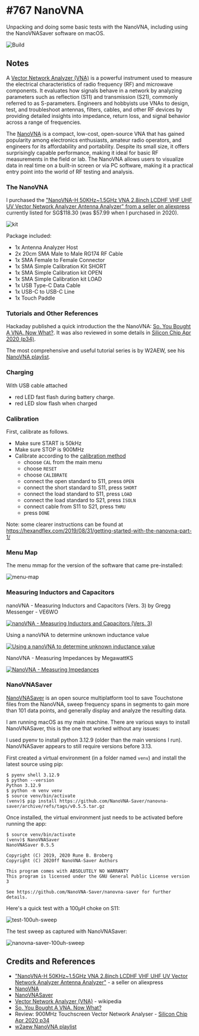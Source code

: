 # #767 NanoVNA

Unpacking and doing some basic tests with the NanoVNA, including using the NanoVNASaver software on macOS.

![Build](./assets/NanoVNA_build.jpg?raw=true)

## Notes

A [Vector Network Analyzer (VNA)](https://en.wikipedia.org/wiki/Network_analyzer_(electrical)) is a powerful instrument used to measure the electrical characteristics of radio frequency (RF) and microwave components. It evaluates how signals behave in a network by analyzing parameters such as reflection (S11) and transmission (S21), commonly referred to as S-parameters. Engineers and hobbyists use VNAs to design, test, and troubleshoot antennas, filters, cables, and other RF devices by providing detailed insights into impedance, return loss, and signal behavior across a range of frequencies.

The [NanoVNA](https://nanovna.com/) is a compact, low-cost, open-source VNA that has gained popularity among electronics enthusiasts, amateur radio operators, and engineers for its affordability and portability. Despite its small size, it offers surprisingly capable performance, making it ideal for basic RF measurements in the field or lab. The NanoVNA allows users to visualize data in real time on a built-in screen or via PC software, making it a practical entry point into the world of RF testing and analysis.

### The NanoVNA

I purchased the
["NanoVNA-H 50KHz~1.5GHz VNA 2.8inch LCDHF VHF UHF UV Vector Network Analyzer Antenna Analyzer" from a seller on aliexpress](https://www.aliexpress.com/item/4000340610778.html)
currently listed for SG$118.30 (was $57.99 when I purchased in 2020).

![kit](./assets/kit.jpg)

Package included:

* 1x Antenna Analyzer Host
* 2x 20cm SMA Male to Male RG174 RF Cable
* 1x SMA Female to Female Connector
* 1x SMA Simple Calibration Kit SHORT
* 1x SMA Simple Calibration kit OPEN
* 1x SMA Simple Calibration kit LOAD
* 1x USB Type-C Data Cable
* 1x USB-C to USB-C Line
* 1x Touch Paddle

### Tutorials and Other References

Hackaday published a quick introduction the the NanoVNA: [So. You Bought A VNA. Now What?](https://hackaday.com/2020/04/23/so-you-bought-a-vna-now-what/).
It was also reviewed in some details in [Silicon Chip Apr 2020 (p34)](https://www.siliconchip.com.au/Issue/SC/2020/April).

The most comprehensive and useful tutorial series is by W2AEW, see his
[NanoVNA playlist](https://www.youtube.com/playlist?list=PL4ZSD4omd_AylEyNCQYR3RcEb0olukPEJ).

### Charging

With USB cable attached

* red LED fast flash during battery charge.
* red LED slow flash when charged

### Calibration

First, calibrate as follows.

* Make sure START is 50kHz
* Make sure STOP is 900MHz
* Calibrate according to the [calibration method](https://nanovna.com/?page_id=2)
    * choose `CAL` from the main menu
    * choose `RESET`
    * choose `CALIBRATE`
    * connect the open standard to S11, press `OPEN`
    * connect the short standard to S11, press `SHORT`
    * connect the load standard to S11, press `LOAD`
    * connect the load standard to S21, press `ISOLN`
    * connect cable from S11 to S21, press `THRU`
    * press `DONE`

Note: some clearer instructions can be found at
<https://hexandflex.com/2019/08/31/getting-started-with-the-nanovna-part-1/>

### Menu Map

The menu mmap for the version of the software that came pre-installed:

![menu-map](./assets/menu-map.jpg)

### Measuring Inductors and Capacitors

nanoVNA - Measuring Inductors and Capacitors (Vers. 3) by Gregg Messenger - VE6WO

[![nanoVNA - Measuring Inductors and Capacitors (Vers. 3)](https://img.youtube.com/vi/iJ1qKE5O0bY/0.jpg)](https://www.youtube.com/watch?v=iJ1qKE5O0bY)

Using a nanoVNA to determine unknown inductance value

[![Using a nanoVNA to determine unknown inductance value](https://img.youtube.com/vi/3LOEhvFII6c/0.jpg)](https://www.youtube.com/watch?v=3LOEhvFII6c)

NanoVNA - Measuring Impedances by MegawattKS

[![NanoVNA - Measuring Impedances](https://img.youtube.com/vi/Pk7pMguQDy4/0.jpg)](https://www.youtube.com/watch?v=Pk7pMguQDy4)

### NanoVNASaver

[NanoVNASaver](https://github.com/NanoVNA-Saver/nanovna-saver) is an open source multiplatform tool to save Touchstone files from the NanoVNA,
sweep frequency spans in segments to gain more than 101 data points, and generally display and analyze the resulting data.

I am running macOS as my main machine. There are various ways to install NanoVNASaver, this is the one that worked without any issues:

I used pyenv to install python 3.12.9 (older than the main versions I run). NanoVNASaver appears to still require versions before 3.13.

First created a virtual environment (in a folder named `venv`) and install the latest source using pip:

    $ pyenv shell 3.12.9
    $ python --version
    Python 3.12.9
    $ python -m venv venv
    $ source venv/bin/activate
    (venv)$ pip install https://github.com/NanoVNA-Saver/nanovna-saver/archive/refs/tags/v0.5.5.tar.gz

Once installed, the virtual environment just needs to be activated before running the app:

    $ source venv/bin/activate
    (venv)$ NanoVNASaver
    NanoVNASaver 0.5.5

    Copyright (C) 2019, 2020 Rune B. Broberg
    Copyright (C) 2020ff NanoVNA-Saver Authors

    This program comes with ABSOLUTELY NO WARRANTY
    This program is licensed under the GNU General Public License version 3

    See https://github.com/NanoVNA-Saver/nanovna-saver for further details.

Here's a quick test with a 100µH choke on S11:

![test-100uh-sweep](./assets/test-100uh-sweep.jpg)

The test sweep as captured with NanoVNASaver:

![nanovna-saver-100uh-sweep](./assets/nanovna-saver-100uh-sweep.png)

## Credits and References

* ["NanoVNA-H 50KHz~1.5GHz VNA 2.8inch LCDHF VHF UHF UV Vector Network Analyzer Antenna Analyzer"](https://www.aliexpress.com/item/4000340610778.html) - a seller on aliexpress
* [NanoVNA](https://nanovna.com/)
* [NanoVNASaver](https://github.com/NanoVNA-Saver/nanovna-saver)
* [Vector Network Analyzer (VNA)](https://en.wikipedia.org/wiki/Network_analyzer_(electrical))  - wikipedia
* [So. You Bought A VNA. Now What?](https://hackaday.com/2020/04/23/so-you-bought-a-vna-now-what/)
* Review: 900MHz Touchscreen Vector Network Analyser - [Silicon Chip Apr 2020 p34](https://www.siliconchip.com.au/Issue/SC/2020/April)
* [w2aew NanoVNA playlist](https://www.youtube.com/playlist?list=PL4ZSD4omd_AylEyNCQYR3RcEb0olukPEJ)
